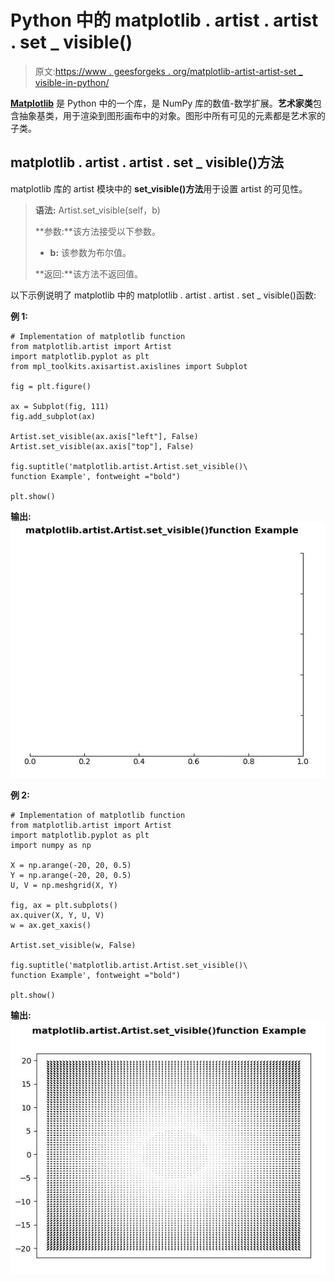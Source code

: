 # Python 中的 matplotlib . artist . artist . set _ visible()

> 原文:[https://www . geesforgeks . org/matplotlib-artist-artist-set _ visible-in-python/](https://www.geeksforgeeks.org/matplotlib-artist-artist-set_visible-in-python/)

**[Matplotlib](https://www.geeksforgeeks.org/python-introduction-matplotlib/)** 是 Python 中的一个库，是 NumPy 库的数值-数学扩展。**艺术家类**包含抽象基类，用于渲染到图形画布中的对象。图形中所有可见的元素都是艺术家的子类。

## matplotlib . artist . artist . set _ visible()方法

matplotlib 库的 artist 模块中的 **set_visible()方法**用于设置 artist 的可见性。

> **语法:** Artist.set_visible(self，b)
> 
> **参数:**该方法接受以下参数。
> 
> *   **b:** 该参数为布尔值。
> 
> **返回:**该方法不返回值。

以下示例说明了 matplotlib 中的 matplotlib . artist . artist . set _ visible()函数:

**例 1:**

```
# Implementation of matplotlib function
from matplotlib.artist import Artist  
import matplotlib.pyplot as plt 
from mpl_toolkits.axisartist.axislines import Subplot 

fig = plt.figure() 

ax = Subplot(fig, 111) 
fig.add_subplot(ax) 

Artist.set_visible(ax.axis["left"], False) 
Artist.set_visible(ax.axis["top"], False) 

fig.suptitle('matplotlib.artist.Artist.set_visible()\
function Example', fontweight ="bold") 

plt.show()
```

**输出:**
![](img/cf823efe8d22ab8fe42f7b60fe4e055f.png)

**例 2:**

```
# Implementation of matplotlib function
from matplotlib.artist import Artist  
import matplotlib.pyplot as plt 
import numpy as np

X = np.arange(-20, 20, 0.5) 
Y = np.arange(-20, 20, 0.5) 
U, V = np.meshgrid(X, Y) 

fig, ax = plt.subplots() 
ax.quiver(X, Y, U, V) 
w = ax.get_xaxis()

Artist.set_visible(w, False)

fig.suptitle('matplotlib.artist.Artist.set_visible()\
function Example', fontweight ="bold") 

plt.show()
```

**输出:**
![](img/2a2820119cc2ad841b37ae57fa64f242.png)